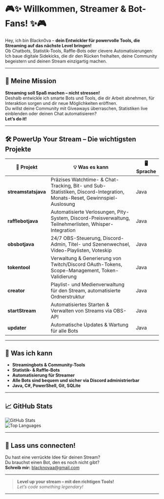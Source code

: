 # 🎮✨ Willkommen, Streamer & Bot-Fans! ✨🎮

Hey, ich bin Blackn0va – **dein Entwickler für powervolle Tools, die Streaming auf das nächste Level bringen!**  
Ob Chatbots, Statistik-Tools, Raffle-Bots oder clevere Automatisierungen: Ich baue digitale Sidekicks, die dir den Rücken freihalten, deine Community begeistern und deinen Stream einzigartig machen.

---

## 🚀 Meine Mission

**Streaming soll Spaß machen – nicht stressen!**  
Deshalb entwickle ich smarte Bots und Tools, die dir Arbeit abnehmen, für Interaktion sorgen und dir neue Möglichkeiten eröffnen.  
Du willst deine Community mit Giveaways überraschen, Statistiken live einblenden oder deinen Chat automatisieren?  
**Let’s do it!**

---

## 🛠️ PowerUp Your Stream – Die wichtigsten Projekte

| 🚩 Projekt         | 💡 Was es kann                                                                 | 🖥️ Sprache |
|--------------------|-------------------------------------------------------------------------------|------------|
| **streamstatsjava**  | Präzises Watchtime- & Chat-Tracking, Bit- und Sub-Statistiken, Discord-Integration, Monats-Reset, Gewinnspiel-Auslosung | Java       |
| **rafflebotjava**    | Automatisierte Verlosungen, Pity-System, Discord-Preisverwaltung, Teilnehmerlisten, Whisper-Integration | Java       |
| **obsbotjava**       | 24/7 OBS-Steuerung, Discord-Admin, Titel- und Szenenwechsel, Video-Playlisten, Voteskip | Java       |
| **tokentool**        | Verwaltung & Generierung von Twitch/Discord OAuth-Tokens, Scope-Management, Token-Validierung | Java       |
| **creator**          | Playlist- und Medienverwaltung für den Stream, automatisierte Ordnerstruktur | Java       |
| **startStream**      | Automatisiertes Starten & Verwalten von Streams via OBS-API                  | Java       |
| **updater**          | Automatische Updates & Wartung für alle Bots                                 | Java       |

---

## 🌟 Was ich kann

- **Streamingbots & Community-Tools**
- **Statistik- & Raffle-Bots**
- **Automatisierung für Streamer**
- **Alle Bots sind bequem und sicher via Discord administrierbar**
- **Java, C#, PowerShell, Git, SQLite**

---

## 📈 GitHub Stats

![GitHub Stats](https://github.com/user-attachments/assets/55400644-3a77-4499-8569-dbe169daee9a)<br/>
![Top Languages](https://github.com/user-attachments/assets/7845022b-de8c-4551-b365-a9f689473181)<br/>

---

## 🤝 Lass uns connecten!

Du hast eine verrückte Idee für deinen Stream?  
Du brauchst einen Bot, den es noch nicht gibt?  
**Schreib mir:** [blacknovaa@gmail.com](mailto:blacknovaa@gmail.com)

---

> **Level up your stream – mit den richtigen Tools!**  
> _Let’s code something legendary!_

---
